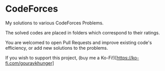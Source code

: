 # CodeForces
My solutions to various CodeForces Problems.

The solved codes are placed in folders which correspond to their ratings.

You are welcomed to open Pull Requests and improve existing code's efficiency, or add new solutions to the problems.

If you wish to support this project, (buy me a Ko-Fi!)[https://ko-fi.com/gouravkhunger]
